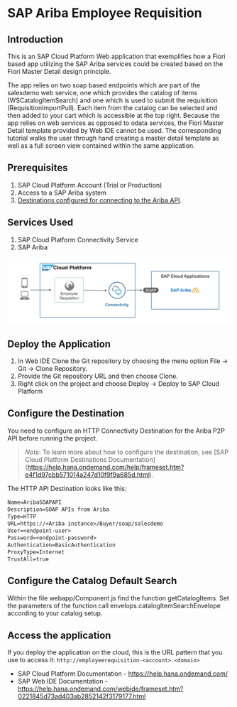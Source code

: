# SAP Ariba Employee Requisition

## Introduction

This is an SAP Cloud Platform Web application that exemplifies how a Fiori based app utilizing the SAP Ariba services could be created based on the Fiori Master Detail design principle.

The app relies on two soap based endpoints which are part of the salesdemo web service, one which provides the catalog of items (WSCatalogItemSearch) and one which is used to submit the requisition (RequisitionImportPull).  Each item from the catalog can be selected and then added to your cart which is accessible at the top right.  Because the app relies on web services as opposed to odata services, the Fiori Master Detail template provided by Web IDE cannot be used.  The corresponding tutorial walks the user through hand creating a master detail template as well as a full screen view contained within the same application.

## Prerequisites

1.    SAP Cloud Platform Account (Trial or Production)
2.    Access to a SAP Ariba system
4.    [Destinations configured for connecting to the Ariba API](#configure-the-destinations).

## Services Used
1.    SAP Cloud Platform Connectivity Service
2.    SAP Ariba

![solution diagram](solutiondiagram.png)

## Deploy the Application

1. In Web IDE Clone the Git repository by choosing the menu option File -> Git -> Clone Repository.
2. Provide the Git repository URL and then  choose Clone.
3. Right click on the project and choose Deploy -> Deploy to SAP Cloud Platform

## Configure the Destination

You need to configure an HTTP Connectivity Destination for the Ariba P2P API before running the project.
>*Note*: To learn more about how to configure the destination, see [SAP Cloud Platform Destinations Documentation] (https://help.hana.ondemand.com/help/frameset.htm?e4f1d97cbb571014a247d10f9f9a685d.html).

The HTTP API Destination looks like this:
```
Name=AribaSOAPAPI
Description=SOAP APIs from Ariba
Type=HTTP
URL=https://<Ariba instance>/Buyer/soap/salesdemo
User=<endpoint-user>
Password=<endpoint-password>
Authentication=BasicAuthentication
ProxyType=Internet
TrustAll=true
```
## Configure the Catalog Default Search

Within the file webapp/Component.js find the function getCatalogItems.  Set the parameters of the function call envelops.catalogItemSearchEnvelope according to your catalog setup.

## Access the application

If you deploy the application on the cloud, this is the URL pattern that you use to access it: `http://employeerequisition-<account>.<domain>`


* SAP Cloud Platform Documentation - https://help.hana.ondemand.com/
* SAP Web IDE Documentation - https://help.hana.ondemand.com/webide/frameset.htm?0221845d73ad403ab2852142f3179177.html
